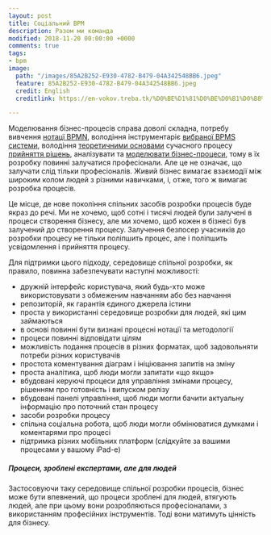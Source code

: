 ```yaml
---
layout: post
title: Соціальний BPM
description: Разом ми команда
modified: 2018-11-20 00:00:00 +0000
comments: true
tags:
- bpm
image:
  path: "/images/85A2B252-E930-4782-B479-04A342548BB6.jpeg"
  feature: 85A2B252-E930-4782-B479-04A342548BB6.jpeg
  credit: English
  creditlink: https://en-vokov.treba.tk/%D0%BE%D1%81%D0%BE%D0%B1%D0%B8%D1%81%D1%82%D1%96-%D1%86%D1%96%D0%BB%D1%96-copy/

---
```

Моделювання бізнес-процесів справа доволі складна, потребу вивчення [нотацї BPMN](https://lib.treba.tk/download/21/pdf/21.pdf), володіння інструментаріє [вибраної BPMS системи](https://lib.treba.tk/download/25/pdf/25.pdf), володіння [теоретичними основами](https://lib.treba.tk/download/25/pdf/25.pdf) сучасного процесу [прийняття рішень](https://lib.treba.tk/download/29/pdf/29.pdf), аналізувати та [моделювати бізнес-процеси](https://lib.treba.tk/download/22/pdf/22.pdf), тому в їх розробку повинні залучатися професіонали. Але це не означає, що залучати слід тільки професіоналів. Живий бізнес вимагає взаємодії між широким колом людей з різними навичками, і, отже, того ж вимагає розробка процесів. 

Це місце, де нове покоління спільних засобів розробки процесів буде якраз до речі. Ми не хочемо, щоб сотні і тисячі людей були залучені в процеси створення бізнесу, але ми хочемо, щоб кожен в бізнесі був залучений до створення процесу. Залучення безпосер учасників до розробки процесу не тільки поліпшить процес, але і поліпшить усвідомлення і прийняття процесу. 

Для підтримки цього підходу, середовище спільної розробки, як правило, повинна забезпечувати наступні можливості:

* дружній інтерфейс користувача, який будь-хто може використовувати з обмеженим навчанням або без навчання
* репозиторій, як гарантія єдиного джерела істини
* проста у використанні середовище розробки для людей, які цим займаються
* в основі повинні бути визнані процесні нотації та методології
* процеси повинні відповідати цілям
* можливість подання процесів в різних форматах, щоб задовольняти потреби різних користувачів
* простота коментування діаграм і ініціювання запитів на зміну
* проста аналітика, щоб люди могли запитати «що якщо»
* вбудовані керуючі процеси для управління змінами процесу, рішенням про готовність і випуском релізу
* вбудовані панелі управління, щоб люди могли бачити актуальну інформацію про поточний стан процесу
* засоби розробки процесу
* спільна соціальна робота, щоб люди могли обмінюватися думками і коментарями про процесі
* підтримка різних мобільних платформ (слідкуйте за вашими процесами у вашому iPad-е)


##### Процеси, зроблені експертами, але для людей

Застосовуючи таку середовище спільної розробки процесів, бізнес може бути впевнений, що процеси зроблені для людей, втягують людей, але при цьому вони розробляються професіоналами, з використанням професійних інструментів. Тоді вони матимуть цінність для бізнесу.
